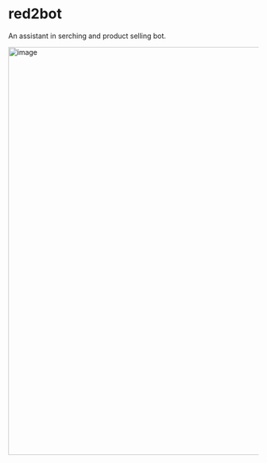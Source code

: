 # red2bot
An assistant  in serching and product selling bot. 

<img width="901" height="822" alt="image" src="https://github.com/user-attachments/assets/7af2bba0-010b-468f-8066-3167d0ca386f" />
